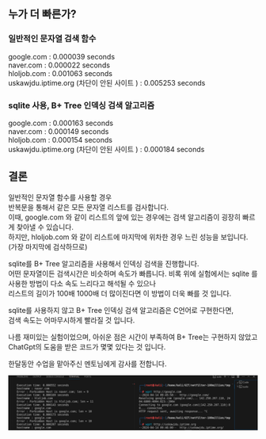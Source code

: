 ## 누가 더 빠른가?
   
### 일반적인 문자열 검색 함수
google.com : 0.000039 seconds  
naver.com : 0.000022 seconds  
hloljob.com : 0.001063 seconds   
uskawjdu.iptime.org (차단이 안된 사이트 ) : 0.005253 seconds   
    
### sqlite 사용, B+ Tree 인덱싱 검색 알고리즘
google.com : 0.000163 seconds   
naver.com : 0.000149 seconds   
hloljob.com : 0.000154 seconds   
uskawjdu.iptime.org (차단이 안된 사이트 ) : 0.000184 seconds   
  
## 결론  
일반적인 문자열 함수를 사용할 경우  
반복문을 통해서 같은 모든 문자열 리스트를 검사합니다.  
이때, google.com 와 같이 리스트의 앞에 있는 경우에는 검색 알고리즘이 굉장히 빠르게 찾아낼 수 있습니다.   
하지만, hloljob.com 와 같이 리스트에 마지막에 위차한 경우 느린 성능을 보입니다. (가장 마지막에 검삭하므로)  
 
sqlite를 B+ Tree 알고리즘을 사용해서 인덱싱 검색을 진행합니다.  
어떤 문자열이든 검색시간은 비슷하며 속도가 빠릅니다. 
비록 위에 실험에서는 sqlite 를 사용한 방법이 다소 속도 느리다고 해석될 수 있으나  
리스트의 길이가 100배 1000배 더 많이진다면 이 방법이 더욱 빠를 것 입니다.  
  
sqlite를 사용하지 않고 B+ Tree 인덱싱 검색 알고리즘은 C언어로 구현한다면,  
검색 속도는 어마무시하게 빨라질 것 입니다.  
  
나름 재미있는 실험이었으며, 아쉬운 점은 시간이 부족하여 B+ Tree는 구현하지 않았고  
ChatGpt의 도움을 받은 코드가 몇몇 있다는 것 입니다.  
  
한달동안 수업을 맡아주신 멘토님에게 감사를 전합니다.  


![capture](/image1.png)